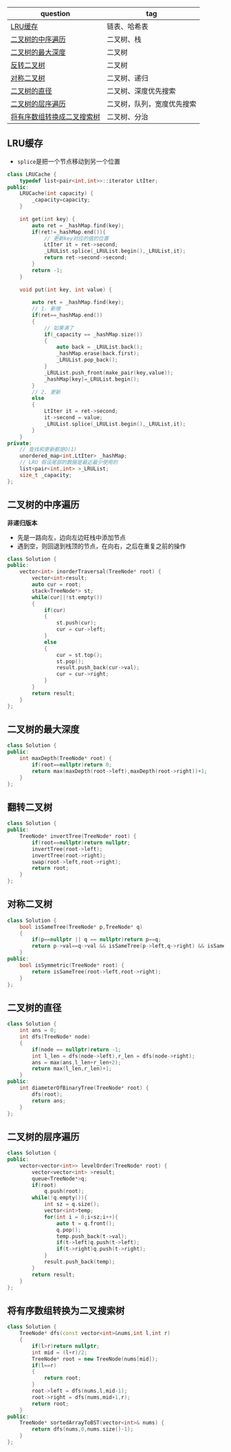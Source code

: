 | question                                                     | tag                        |
| ------------------------------------------------------------ | -------------------------- |
| [LRU缓存]()                                                  | 链表、哈希表               |
| [二叉树的中序遍历](https://leetcode.cn/problems/binary-tree-inorder-traversal?envType=study-plan-v2&envId=top-100-liked) | 二叉树、栈                 |
| [二叉树的最大深度](https://leetcode.cn/problems/maximum-depth-of-binary-tree?envType=study-plan-v2&envId=top-100-liked) | 二叉树                     |
| [反转二叉树](https://leetcode.cn/problems/invert-binary-tree?envType=study-plan-v2&envId=top-100-liked) | 二叉树                     |
| [对称二叉树](https://leetcode.cn/problems/symmetric-tree?envType=study-plan-v2&envId=top-100-liked) | 二叉树、递归               |
| [二叉树的直径](https://leetcode.cn/problems/diameter-of-binary-tree?envType=study-plan-v2&envId=top-100-liked) | 二叉树、深度优先搜索       |
| [二叉树的层序遍历](https://leetcode.cn/problems/binary-tree-level-order-traversal?envType=study-plan-v2&envId=top-100-liked) | 二叉树，队列，宽度优先搜索 |
| [将有序数组转换成二叉搜索树](https://leetcode.cn/problems/convert-sorted-array-to-binary-search-tree?envType=study-plan-v2&envId=top-100-liked) | 二叉树、分治               |



## LRU缓存

- `splice`是把一个节点移动到另一个位置

```c++
class LRUCache {
    typedef list<pair<int,int>>::iterator LtIter;
public:
    LRUCache(int capacity) {
        _capacity=capacity;
    }
    
    int get(int key) {
        auto ret = _hashMap.find(key);
        if(ret!=_hashMap.end()){
            // 更新key对应的值的位置
            LtIter it = ret->second;
            _LRUList.splice(_LRUList.begin(),_LRUList,it);
            return ret->second->second;
        }
        return -1;
    }
    
    void put(int key, int value) {
        
        auto ret = _hashMap.find(key);
        // 1. 新增
        if(ret==_hashMap.end())
        {
            // 如果满了
            if(_capacity == _hashMap.size())
            {
                auto back = _LRUList.back();
                _hashMap.erase(back.first);
                _LRUList.pop_back();
            }
            _LRUList.push_front(make_pair(key,value));
            _hashMap[key]=_LRUList.begin();
        }
        // 2. 更新
        else
        {
            LtIter it = ret->second;
            it->second = value;
            _LRUList.splice(_LRUList.begin(),_LRUList,it);
        }
    }
private:
    // 查找和更新都是O(1)
    unordered_map<int,LtIter> _hashMap;
    // LRU 假设尾部的数据是最近最少使用的
    list<pair<int,int> >_LRUList;
    size_t _capacity;
};
```



## 二叉树的中序遍历

**非递归版本**

- 先是一路向左，边向左边旺栈中添加节点
- 遇到空，则回退到栈顶的节点，在向右，之后在重复之前的操作

```c++
class Solution {
public:
    vector<int> inorderTraversal(TreeNode* root) {
        vector<int>result;
        auto cur = root;
        stack<TreeNode*> st;
        while(cur||!st.empty())
        {
            if(cur)
            {
                st.push(cur);
                cur = cur->left;
            }
            else
            {
                cur = st.top();
                st.pop();
                result.push_back(cur->val);
                cur = cur->right;
            }
        }        
        return result;
    }
};
```

## 二叉树的最大深度

```c++
class Solution {
public:
    int maxDepth(TreeNode* root) {
        if(root==nullptr)return 0;
        return max(maxDepth(root->left),maxDepth(root->right))+1;
    }
};
```

## 翻转二叉树

```c++
class Solution {
public:
    TreeNode* invertTree(TreeNode* root) {
        if(root==nullptr)return nullptr;
        invertTree(root->left);
        invertTree(root->right);
        swap(root->left,root->right);
        return root;
    }
};
```

## 对称二叉树

```c++
class Solution {
    bool isSameTree(TreeNode* p,TreeNode* q)
    {
        if(p==nullptr || q == nullptr)return p==q;
        return p->val==q->val && isSameTree(p->left,q->right) && isSameTree(p->right,q->left);
    }
public:
    bool isSymmetric(TreeNode* root) {
        return isSameTree(root->left,root->right);
    }
};
```

## 二叉树的直径

```c++
class Solution {
    int ans = 0;
    int dfs(TreeNode* node)
    {
        if(node == nullptr)return -1;
        int l_len = dfs(node->left),r_len = dfs(node->right);
        ans = max(ans,l_len+r_len+2);
        return max(l_len,r_len)+1;
    }
public:
    int diameterOfBinaryTree(TreeNode* root) {
        dfs(root);
        return ans;
    }
};
```

## 二叉树的层序遍历

```c++
class Solution {
public:
    vector<vector<int>> levelOrder(TreeNode* root) {
        vector<vector<int> >result;
        queue<TreeNode*>q;
        if(root)
            q.push(root);
        while(!q.empty()){
            int sz = q.size();
            vector<int>temp;
            for(int i = 0;i<sz;i++){
                auto t = q.front();
                q.pop();
                temp.push_back(t->val);
                if(t->left)q.push(t->left);
                if(t->right)q.push(t->right);
            }
            result.push_back(temp);
        }
        return result;
    }
};
```

## 将有序数组转换为二叉搜索树

```c++
class Solution {
    TreeNode* dfs(const vector<int>&nums,int l,int r)
    {
        if(l>r)return nullptr;
        int mid = (l+r)/2;
        TreeNode* root = new TreeNode(nums[mid]);
        if(l==r)
        {
            return root;
        }
        root->left = dfs(nums,l,mid-1);
        root->right = dfs(nums,mid+1,r);
        return root;
    }
public:
    TreeNode* sortedArrayToBST(vector<int>& nums) {
        return dfs(nums,0,nums.size()-1);
    }
};
```

